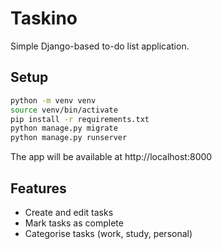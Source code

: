 # Taskino

Simple Django-based to-do list application.

## Setup

```bash
python -m venv venv
source venv/bin/activate
pip install -r requirements.txt
python manage.py migrate
python manage.py runserver
```

The app will be available at http://localhost:8000

## Features
- Create and edit tasks
- Mark tasks as complete
- Categorise tasks (work, study, personal)
